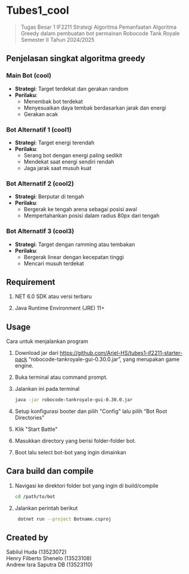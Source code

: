 # Tubes1_cool

> Tugas Besar 1 IF2211 Strategi Algoritma
Pemanfaatan Algoritma Greedy dalam pembuatan bot permainan Robocode Tank Royale
Semester II Tahun 2024/2025

## Penjelasan singkat algoritma greedy 
### Main Bot (cool)
- **Strategi**: Target terdekat dan gerakan random
- **Perilaku**:
  - Menembak bot terdekat
  - Menyesuaikan daya tembak berdasarkan jarak dan energi
  - Gerakan acak

### Bot Alternatif 1 (cool1)
- **Strategi**: Target energi terendah  
- **Perilaku**:
  - Serang bot dengan energi paling sedikit
  - Mendekat saat energi sendiri rendah
  - Jaga jarak saat musuh kuat

### Bot Alternatif 2 (cool2)
- **Strategi**: Berputar di tengah
- **Perilaku**:
  - Bergerak ke tengah arena sebagai posisi awal
  - Mempertahankan posisi dalam radius 80px dari tengah
 

### Bot Alternatif 3 (cool3)
- **Strategi**: Target dengan ramming atau tembakan
- **Perilaku**:
  - Bergerak linear dengan kecepatan tinggi
  - Mencari musuh terdekat

## Requirement
1. NET 6.0 SDK atau versi terbaru  

2. Java Runtime Environment (JRE) 11+

## Usage

Cara untuk menjalankan program

1. Download jar dari https://github.com/Ariel-HS/tubes1-if2211-starter-pack
 “robocode-tankroyale-gui-0.30.0.jar”, yang merupakan game engine.

2. Buka terminal atau command prompt.
3. Jalankan ini pada terminal
     ```bash
     java -jar robocode-tankroyale-gui-0.30.0.jar
     ```
4. Setup konfigurasi booter dan pilih "Config" lalu pilih “Bot Root Directories”
5. Klik "Start Battle"
 
6. Masukkan directory yang berisi folder-folder bot.  
   
7. Boot lalu select bot-bot yang ingin dimainkan
   
    
## Cara build dan compile

1. Navigasi ke direktori folder bot yang ingin di build/compile
     ```bash
     cd /path/to/bot
     ```
2. Jalankan perintah berikut
    ```bash
     dotnet run --project Botname.csproj
     ```
## Created by

Sabilul Huda (13523072)  
Henry Filberto Shenelo (13523108)  
Andrew Isra Saputra DB (13523110)  

